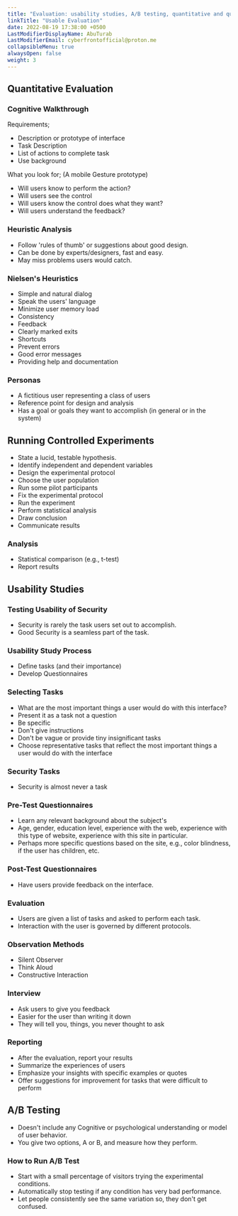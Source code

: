 ```yaml
---
title: "Evaluation: usability studies, A/B testing, quantitative and qualitative evaluation, cybersecurity case study"
linkTitle: "Usable Evaluation"
date: 2022-08-19 17:38:00 +0500
LastModifierDisplayName: AbuTurab
LastModifierEmail: cyberfrontofficial@proton.me
collapsibleMenu: true
alwaysOpen: false
weight: 3
---
```


## **Quantitative Evaluation**

### Cognitive Walkthrough
  
Requirements;
- Description or prototype of interface
- Task Description
- List of actions to complete task
- Use background

What you look for; (A mobile Gesture prototype)
- Will users know to perform the action?
- Will users see the control
- Will users know the control does what they want?
- Will users understand the feedback?

### Heuristic Analysis

- Follow 'rules of thumb' or suggestions about good design.
- Can be done by experts/designers, fast and easy.
- May miss problems users would catch.

### Nielsen's Heuristics

- Simple and natural dialog
- Speak the users' language
- Minimize user memory load
- Consistency
- Feedback
- Clearly marked exits
- Shortcuts
- Prevent errors
- Good error messages
- Providing help and documentation

### Personas

- A fictitious user representing a class of users
- Reference point for design and analysis
- Has a goal or goals they want to accomplish (in general or in the system)

## **Running Controlled Experiments**

- State a lucid, testable hypothesis.
- Identify independent and dependent variables
- Design the experimental protocol
- Choose the user population
- Run some pilot participants
- Fix the experimental protocol
- Run the experiment
- Perform statistical analysis
- Draw conclusion
- Communicate results

### Analysis

- Statistical comparison (e.g., t-test)
- Report results

## **Usability Studies**

### Testing Usability of Security

- Security is rarely the task users set out to accomplish.
- Good Security is a seamless part of the task.

### Usability Study Process

- Define tasks (and their importance)
- Develop Questionnaires

### Selecting Tasks

- What are the most important things a user would do with this interface?
- Present it as a task not a question
- Be specific
- Don't give instructions
- Don't be vague or provide tiny insignificant tasks
- Choose representative tasks that reflect the most important things a user would do with the interface

### Security Tasks

- Security is almost never a task

### Pre-Test Questionnaires

- Learn any relevant background about the subject's
- Age, gender, education level, experience with the web, experience with this type of website, experience with this site in particular.
- Perhaps more specific questions based on the site, e.g., color blindness, if the user has children, etc.

### Post-Test Questionnaires

- Have users provide feedback on the interface.

### Evaluation

- Users are given a list of tasks and asked to perform each task.
- Interaction with the user is governed by different protocols.

### Observation Methods

- Silent Observer
- Think Aloud
- Constructive Interaction

### Interview

- Ask users to give you feedback
- Easier for the user than writing it down
- They will tell you, things, you never thought to ask

### Reporting

- After the evaluation, report your results
- Summarize the experiences of users
- Emphasize your insights with specific examples or quotes
- Offer suggestions for improvement for tasks that were difficult to perform

## **A/B Testing**

- Doesn't include any Cognitive or psychological understanding or model of user behavior.
- You give two options, A or B, and measure how they perform.

### How to Run A/B Test

- Start with a small percentage of visitors trying the experimental conditions.
- Automatically stop testing if any condition has very bad performance.
- Let people consistently see the same variation so, they don't get confused.
